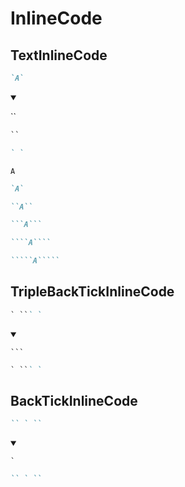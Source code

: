 # InlineCode


## TextInlineCode
```md
`A`
```
<details open>
    <summary></summary>

``
```md
``
```
```md
` `
```
`A`
```md
`A`
```
```md
``A``
```
```md
```A```
```
```md
````A````
```
```md
`````A`````
```
</details>


## TripleBackTickInlineCode
```md
` ``` `
```
<details open>
    <summary></summary>

` ``` `
```md
` ``` `
```
</details>


## BackTickInlineCode
```md
`` ` ``
```
<details open>
    <summary></summary>

`` ` ``
```md
`` ` ``
```
</details>
